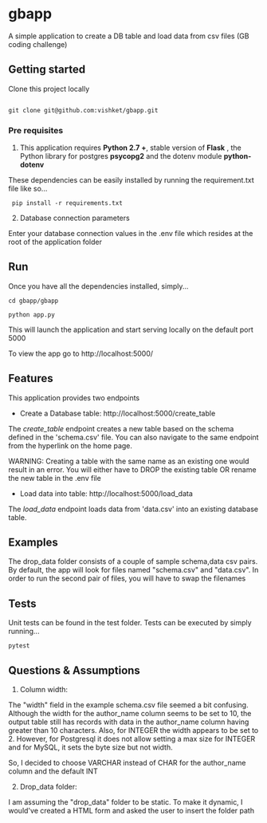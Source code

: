 # gbapp

A simple application to create a DB table and load data from csv files 
(GB coding challenge)

## Getting started

Clone this project locally

```

git clone git@github.com:vishket/gbapp.git

```

### Pre requisites

1) This application requires **Python 2.7 +**, stable version of **Flask**
, the Python library for postgres **psycopg2** and the dotenv module
**python-dotenv**

These dependencies can be easily installed by running the requirement.txt
 file like so...
 
```
 pip install -r requirements.txt
```

2) Database connection parameters

Enter your database connection values in the .env file which resides at
the root of the application folder

## Run

Once you have all the dependencies installed, simply...

```
cd gbapp/gbapp

python app.py

```

This will launch the application and start serving locally on the 
default port 5000

To view the app go to http://localhost:5000/

## Features

This application provides two endpoints

- Create a Database table: http://localhost:5000/create_table

The *create_table* endpoint creates a new table based on the schema 
defined in the 'schema.csv' file. You can also navigate to the same 
endpoint from the hyperlink on the home page.

WARNING: Creating a table with the same name as an existing one would 
result in an error. You will either have to DROP the existing table OR 
rename the new table in the .env file
 
- Load data into table: http://localhost:5000/load_data
 
The *load_data* endpoint loads data from 'data.csv' into an existing 
database table.

## Examples

The drop_data folder consists of a couple of sample schema,data csv 
pairs. By default, the app will look for files named "schema.csv" and 
"data.csv". In order to run the second pair of files, you will have
to swap the filenames


## Tests

Unit tests can be found in the test folder. Tests can be executed by 
simply running...

```
pytest
```

## Questions & Assumptions

1) Column width:

The "width" field in the example schema.csv file seemed a bit 
confusing. Although the width for the author_name column seems to be 
set to 10, the output table still has records with data in the 
author_name column having greater than 10 characters. Also, for INTEGER
the width appears to be set to 2. However, for Postgresql it does not 
allow setting a max size for INTEGER and for MySQL, it sets the byte 
size but not width. 

So, I decided to choose VARCHAR instead of CHAR for the author_name 
column and the default INT
 
2) Drop_data folder:
 
I am assuming the "drop_data" folder to be static. To make it dynamic,
I would've created a HTML form and asked the user to insert the folder
path
 

  